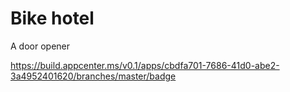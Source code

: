 # Bike hotel
A door opener

https://build.appcenter.ms/v0.1/apps/cbdfa701-7686-41d0-abe2-3a4952401620/branches/master/badge
